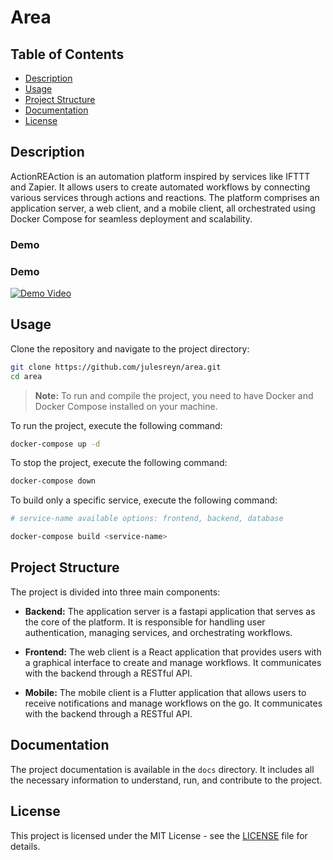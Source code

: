 # Area

## Table of Contents

- [Description](#description)
- [Usage](#usage)
- [Project Structure](#project-structure)
- [Documentation](#documentation)
- [License](#license)

## Description

ActionREAction is an automation platform inspired by services like IFTTT and Zapier. It allows users to create automated workflows by connecting various services through actions and reactions. The platform comprises an application server, a web client, and a mobile client, all orchestrated using Docker Compose for seamless deployment and scalability.


### Demo

### Demo

[![Demo Video](https://img.youtube.com/vi/6d_7hsgygxY/maxresdefault.jpg)](https://youtu.be/6d_7hsgygxY)

## Usage

Clone the repository and navigate to the project directory:

```bash
git clone https://github.com/julesreyn/area.git
cd area
```

> **Note:** To run and compile the project, you need to have Docker and Docker Compose installed on your machine.

To run the project, execute the following command:

```bash
docker-compose up -d
```

To stop the project, execute the following command:

```bash
docker-compose down
```

To build only a specific service, execute the following command:

```bash
# service-name available options: frontend, backend, database

docker-compose build <service-name>

```

## Project Structure

The project is divided into three main components:

- **Backend:** The application server is a fastapi application that serves as the core of the platform. It is responsible for handling user authentication, managing services, and orchestrating workflows.

- **Frontend:** The web client is a React application that provides users with a graphical interface to create and manage workflows. It communicates with the backend through a RESTful API.

- **Mobile:** The mobile client is a Flutter application that allows users to receive notifications and manage workflows on the go. It communicates with the backend through a RESTful API.

## Documentation

The project documentation is available in the `docs` directory. It includes all the necessary information to understand, run, and contribute to the project.

## License

This project is licensed under the MIT License - see the [LICENSE](LICENSE) file for details.
